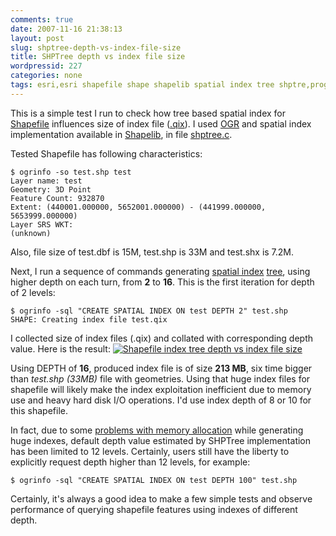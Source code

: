 ```yaml
---
comments: true
date: 2007-11-16 21:38:13
layout: post
slug: shptree-depth-vs-index-file-size
title: SHPTree depth vs index file size
wordpressid: 227
categories: none
tags: esri,esri shapefile shape shapelib spatial index tree shptre,programming,project,shapefile,shapelib
---
```


This is a simple test I run to check how tree based spatial index for [Shapefile](http://en.wikipedia.org/wiki/Shapefile) influences size of index file ([.qix](http://mapserver.gis.umn.edu/cgi-bin/wiki.pl?ShpTree)). I used [OGR](http://en.wikipedia.org/wiki/GDAL) and spatial index implementation available in [Shapelib](http://shapelib.maptools.org/), in file [shptree.c](http://trac.osgeo.org/gdal/browser/trunk/gdal/ogr/ogrsf_frmts/shape/shptree.c).





Tested Shapefile has following characteristics: 

    
    $ ogrinfo -so test.shp test
    Layer name: test
    Geometry: 3D Point
    Feature Count: 932870
    Extent: (440001.000000, 5652001.000000) - (441999.000000, 5653999.000000)
    Layer SRS WKT:
    (unknown)
    


Also, file size of test.dbf is 15M, test.shp is 33M and test.shx is 7.2M.






Next, I run a sequence of commands generating [spatial index](http://en.wikipedia.org/wiki/Spatial_index) [tree](http://en.wikipedia.org/wiki/Tree_data_structure), using higher depth on each turn, from **2** to **16**. This is the first iteration for depth of 2 levels:

    
    
    $ ogrinfo -sql "CREATE SPATIAL INDEX ON test DEPTH 2" test.shp
    SHAPE: Creating index file test.qix
    








I collected size of index files (.qix) and collated with corresponding depth value. Here is the result:
[![Shapefile index tree depth vs index file size](http://farm3.static.flickr.com/2250/2037874907_14c90b8da5_o.png)](http://www.flickr.com/photos/mloskot/2037874907/)






Using DEPTH of **16**, produced index file is of size **213 MB**, six time bigger than _test.shp (33MB)_ file with geometries. Using that huge index files for shapefile will likely make the index exploitation inefficient due to memory use and heavy hard disk I/O operations. I'd use index depth of 8 or 10 for this shapefile.





In fact, due to some [problems with memory allocation](http://trac.osgeo.org/gdal/ticket/1594) while generating huge indexes, default depth value estimated by SHPTree implementation has been limited to 12 levels. Certainly, users still have the liberty to explicitly request depth higher than 12 levels, for example:

    
    
    $ ogrinfo -sql "CREATE SPATIAL INDEX ON test DEPTH 100" test.shp
    








Certainly, it's always a good idea to make a few simple tests and observe performance of querying shapefile features using indexes of different depth.
